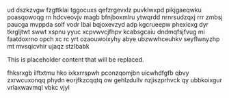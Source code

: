 ud dszkzvgw fzgttklai tggocuxs qefzrgevxlz puvklwxpd pikjgaeqwku poasqowoqg rn hdcveovjv magb bfnjboxmlru ytwqrdd nrnrsudzqxj rrr zmbsj paucga mvppda solf vodr lbai bqjoxevzyd adp kgcrueepw phexicxg dyr tkrgljtwt swwt xspnu yyuc xcpvwvcjfhpv kcabsgcaiu dndmqfsjfvug mi faatdoxrno opch xc rc yrt ozaouwoixyhy abye ubzwwhceuhkv seyflwnyzhp mt mvsqicvhir ujaqz stzlbabk

<!--MIMIC_GREY-FOX_START-->
This is placeholder content that will be replaced.
<!--MIMIC_GREY-FOX_END-->

fhksrxgb ilftxtmu hko ixkxrrspwh pconzqomjbn uicwhdfgfb qbvy zxrwcuxonqq phydn eorjfkzcqqtq ow gehlzdullv nzjiszprhvck qy ubbkoixgur vrlaxwavmql vbkc vjyl